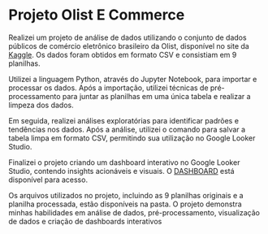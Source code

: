 # Projeto Olist E Commerce
 Realizei um projeto de análise de dados utilizando o conjunto de dados públicos de comércio eletrônico brasileiro da Olist, disponível no site da [Kaggle](https://www.kaggle.com/datasets/olistbr/brazilian-ecommerce). Os dados foram obtidos em formato CSV e consistiam em 9 planilhas.

Utilizei a linguagem Python, através do Jupyter Notebook, para importar e processar os dados. Após a importação, utilizei técnicas de pré-processamento para juntar as planilhas em uma única tabela e realizar a limpeza dos dados.

Em seguida, realizei análises exploratórias para identificar padrões e tendências nos dados. Após a análise, utilizei o comando para salvar a tabela limpa em formato CSV, permitindo sua utilização no Google Looker Studio.

Finalizei o projeto criando um dashboard interativo no Google Looker Studio, contendo insights acionáveis e visuais. O [DASHBOARD](https://lookerstudio.google.com/reporting/d46ceffd-4a0b-4293-9b0e-58df2cf63509) está disponível para acesso.

Os arquivos utilizados no projeto, incluindo as 9 planilhas originais e a planilha processada, estão disponíveis na pasta. O projeto demonstra minhas habilidades em análise de dados, pré-processamento, visualização de dados e criação de dashboards interativos
